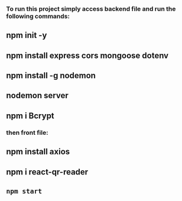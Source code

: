 
### To run this project simply access backend file and run the following commands:

## npm init -y
## npm install express cors mongoose dotenv
## npm install -g nodemon
## nodemon server
## npm i Bcrypt 

### then front file:

## npm install axios
## npm i react-qr-reader
## `npm start`
